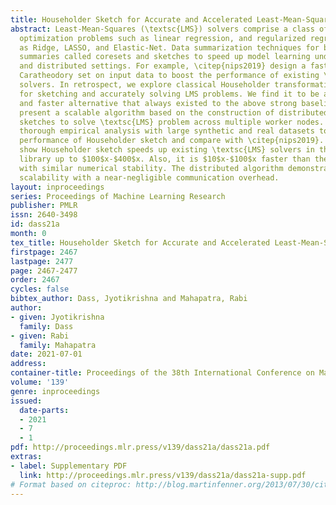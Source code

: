 ```yaml
---
title: Householder Sketch for Accurate and Accelerated Least-Mean-Squares Solvers
abstract: Least-Mean-Squares (\textsc{LMS}) solvers comprise a class of fundamental
  optimization problems such as linear regression, and regularized regressions such
  as Ridge, LASSO, and Elastic-Net. Data summarization techniques for big data generate
  summaries called coresets and sketches to speed up model learning under streaming
  and distributed settings. For example, \citep{nips2019} design a fast and accurate
  Caratheodory set on input data to boost the performance of existing \textsc{LMS}
  solvers. In retrospect, we explore classical Householder transformation as a candidate
  for sketching and accurately solving LMS problems. We find it to be a simpler, memory-efficient,
  and faster alternative that always existed to the above strong baseline. We also
  present a scalable algorithm based on the construction of distributed Householder
  sketches to solve \textsc{LMS} problem across multiple worker nodes. We perform
  thorough empirical analysis with large synthetic and real datasets to evaluate the
  performance of Householder sketch and compare with \citep{nips2019}. Our results
  show Householder sketch speeds up existing \textsc{LMS} solvers in the scikit-learn
  library up to $100$x-$400$x. Also, it is $10$x-$100$x faster than the above baseline
  with similar numerical stability. The distributed algorithm demonstrates linear
  scalability with a near-negligible communication overhead.
layout: inproceedings
series: Proceedings of Machine Learning Research
publisher: PMLR
issn: 2640-3498
id: dass21a
month: 0
tex_title: Householder Sketch for Accurate and Accelerated Least-Mean-Squares Solvers
firstpage: 2467
lastpage: 2477
page: 2467-2477
order: 2467
cycles: false
bibtex_author: Dass, Jyotikrishna and Mahapatra, Rabi
author:
- given: Jyotikrishna
  family: Dass
- given: Rabi
  family: Mahapatra
date: 2021-07-01
address:
container-title: Proceedings of the 38th International Conference on Machine Learning
volume: '139'
genre: inproceedings
issued:
  date-parts:
  - 2021
  - 7
  - 1
pdf: http://proceedings.mlr.press/v139/dass21a/dass21a.pdf
extras:
- label: Supplementary PDF
  link: http://proceedings.mlr.press/v139/dass21a/dass21a-supp.pdf
# Format based on citeproc: http://blog.martinfenner.org/2013/07/30/citeproc-yaml-for-bibliographies/
---
```


